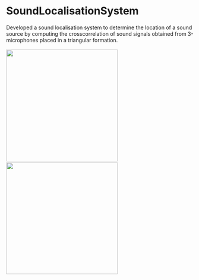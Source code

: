 # SoundLocalisationSystem
Developed a sound localisation system to determine the location of a sound source by computing the crosscorrelation of sound signals obtained from 3-microphones placed in a triangular formation.<br/><br/>
<img src="https://github.com/dtaneja123/SoundLocalisationSystem/blob/master/1.jpg" width="300" height="300">
&nbsp;&nbsp;&nbsp;&nbsp;&nbsp;&nbsp;&nbsp;&nbsp;
<img src="https://github.com/dtaneja123/SoundLocalisationSystem/blob/master/2.jpg" width="300" height="300">
</p>

